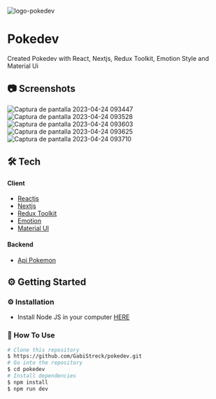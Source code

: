 
![logo-pokedev](https://user-images.githubusercontent.com/39699923/233997458-275e19b6-32be-4109-b118-ef943e33c3fb.png)


# Pokedev

<p>

Created Pokedev with React, Nextjs, Redux Toolkit, Emotion Style and Material Ui

</p>

## :camera: Screenshots
![Captura de pantalla 2023-04-24 093447](https://user-images.githubusercontent.com/39699923/233998256-da11a58f-64ab-40c5-bae5-d23aa8668634.png)
![Captura de pantalla 2023-04-24 093528](https://user-images.githubusercontent.com/39699923/233998264-9fb515ab-1a99-4460-9144-bdb7483ed81f.png)
![Captura de pantalla 2023-04-24 093603](https://user-images.githubusercontent.com/39699923/233998267-6fd23861-4b1b-4ef7-898b-b47a734855d7.png)
![Captura de pantalla 2023-04-24 093625](https://user-images.githubusercontent.com/39699923/233998269-13079686-02e1-4d32-97ea-1f3909e32ded.png)
![Captura de pantalla 2023-04-24 093710](https://user-images.githubusercontent.com/39699923/233998276-38548038-8f1f-4942-8de0-31939d94ac0c.png)

<!-- Screenshots -->
<div>

</div>


## 🛠️ Tech

<h4>Client</h4>
<ul>
  <li><a href="https://es.reactjs.org/">Reactjs</a></li>

  <li><a href="https://nextjs.org/">Nextjs</a></li>

  <li><a href="https://redux-toolkit.js.org/">Redux Toolkit</a></li>

  <li><a href="https://emotion.sh/docs/styled">Emotion</a></li>

  <li><a href="https://mui.com/">Material UI</a></li>
</ul>


<h4>Backend</h4>
<ul>
    <li><a href="https://pokeapi.co/">Api Pokemon</a></li>
</ul>


##  ⚙️ Getting Started

###  :gear: Installation

- Install Node JS in your computer <a href='https://nodejs.org/en/'>HERE</a> 

### 📖 How To Use
<!-- How To Use-->
```bash
# Clone this repository
$ https://github.com/GabiStreck/pokedev.git
# Go into the repository
$ cd pokedev
# Install dependencies
$ npm install
$ npm run dev

```
